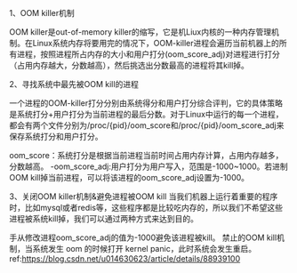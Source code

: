 1、OOM killer机制

OOM killer是out-of-memory killer的缩写，它是机Liux内核的一种内存管理机制。在Linux系统内存将要用完的情况下，OOM-killer进程会遍历当前机器上的所有进程，按照进程所占内存的大小和用户打分(oom_score_adj)对进程进行打分（占用内存越大，分数越高），然后挑选出分数最高的进程将其kill掉。

2、寻找系统中最先被OOM kill的进程

一个进程的OOM-killer打分分别由系统得分和用户打分综合评判，它的具体策略是系统打分+用户打分为当前进程的最后分数。对于Linux中运行的每一个进程，都会有两个文件分别为/proc/{pid}/oom_score和/proc/{pid}/oom_score_adj来保存系统打分和用户打分。

oom_score：系统打分是根据当前进程当前时间占用内存计算，占用内存越多，分数越高。 -oom_score_adj:用户打分为用户写入，范围是-1000~1000。若进制OOM kill掉当前进程，可以将该进程的oom_score_adj设置为-1000。

3、关闭OOM killer机制&避免进程被OOM kill 当我们机器上运行着重要的程序时，比如mysql或者redis等，这些程序都是比较吃内存的，所以我们不希望这些进程被系统kill掉，我们可以通过两种方式来达到目的。

手从修改进程oom_score_adj的值为-1000避免该进程被kill。
禁止的OOM kill机制，当系统发生 oom 的时候打开 kernel panic，此时系统会发生重启。
ref:https://blog.csdn.net/u014630623/article/details/88939100
